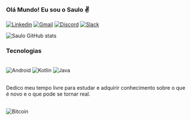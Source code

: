 ### Olá Mundo! Eu sou o Saulo ✌️


[![Linkedin](https://img.shields.io/badge/LinkedIn-0077B5?style=for-the-badge&logo=linkedin&logoColor=white)](https://www.linkedin.com/in/devsaw/)
[![Gmail](https://img.shields.io/badge/Gmail-D14836?style=for-the-badge&logo=gmail&logoColor=white)](https://criarmeulink.com.br/u/1654727240)
[![Discord](https://img.shields.io/badge/Discord-7289DA?style=for-the-badge&logo=discord&logoColor=white)](https://discord.com/channels/@Saulo#7949)
[![Slack](https://img.shields.io/badge/Slack-4A154B?style=for-the-badge&logo=slack&logoColor=white)](https://acmeco.slack.com/team/U0361L9DHKP)

![Saulo GitHub stats](https://github-readme-stats.vercel.app/api?username=devsaw&show_icons=true&theme=tokyonight)


### Tecnologias
<div style="display: inline_block"><br/>
  <img align="center" alt="Android" src=https://img.shields.io/badge/Android-3DDC84?style=for-the-badge&logo=android&logoColor=white />
  <img align="center" alt="Kotlin" src=https://img.shields.io/badge/Kotlin-0095D5?&style=for-the-badge&logo=kotlin&logoColor=white />
  <img align="center" alt="Java" src=https://img.shields.io/badge/Java-ED8B00?style=for-the-badge&logo=java&logoColor=white />
</div><br/>

Dedico meu tempo livre para estudar e adquirir conhecimento sobre o que é novo e o que pode se tornar real.
<div style="display: inline_block"><br/>
  <img align="center" alt="Bitcoin" src=https://img.shields.io/badge/Bitcoin-000000?style=for-the-badge&logo=bitcoin&logoColor=white />
</div>
